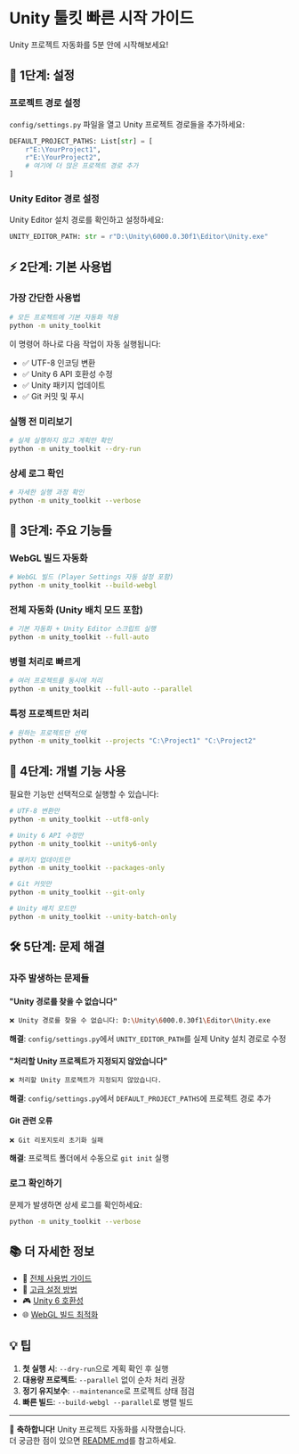 # Unity 툴킷 빠른 시작 가이드

Unity 프로젝트 자동화를 5분 안에 시작해보세요!

## 🚀 1단계: 설정

### 프로젝트 경로 설정
`config/settings.py` 파일을 열고 Unity 프로젝트 경로들을 추가하세요:

```python
DEFAULT_PROJECT_PATHS: List[str] = [
    r"E:\YourProject1",
    r"E:\YourProject2",
    # 여기에 더 많은 프로젝트 경로 추가
]
```

### Unity Editor 경로 설정
Unity Editor 설치 경로를 확인하고 설정하세요:

```python
UNITY_EDITOR_PATH: str = r"D:\Unity\6000.0.30f1\Editor\Unity.exe"
```

## ⚡ 2단계: 기본 사용법

### 가장 간단한 사용법
```bash
# 모든 프로젝트에 기본 자동화 적용
python -m unity_toolkit
```

이 명령어 하나로 다음 작업이 자동 실행됩니다:
- ✅ UTF-8 인코딩 변환
- ✅ Unity 6 API 호환성 수정  
- ✅ Unity 패키지 업데이트
- ✅ Git 커밋 및 푸시

### 실행 전 미리보기
```bash
# 실제 실행하지 않고 계획만 확인
python -m unity_toolkit --dry-run
```

### 상세 로그 확인
```bash
# 자세한 실행 과정 확인
python -m unity_toolkit --verbose
```

## 🎯 3단계: 주요 기능들

### WebGL 빌드 자동화
```bash
# WebGL 빌드 (Player Settings 자동 설정 포함)
python -m unity_toolkit --build-webgl
```

### 전체 자동화 (Unity 배치 모드 포함)
```bash
# 기본 자동화 + Unity Editor 스크립트 실행
python -m unity_toolkit --full-auto
```

### 병렬 처리로 빠르게
```bash
# 여러 프로젝트를 동시에 처리
python -m unity_toolkit --full-auto --parallel
```

### 특정 프로젝트만 처리
```bash
# 원하는 프로젝트만 선택
python -m unity_toolkit --projects "C:\Project1" "C:\Project2"
```

## 🔧 4단계: 개별 기능 사용

필요한 기능만 선택적으로 실행할 수 있습니다:

```bash
# UTF-8 변환만
python -m unity_toolkit --utf8-only

# Unity 6 API 수정만  
python -m unity_toolkit --unity6-only

# 패키지 업데이트만
python -m unity_toolkit --packages-only

# Git 커밋만
python -m unity_toolkit --git-only

# Unity 배치 모드만
python -m unity_toolkit --unity-batch-only
```

## 🛠️ 5단계: 문제 해결

### 자주 발생하는 문제들

#### "Unity 경로를 찾을 수 없습니다"
```bash
❌ Unity 경로를 찾을 수 없습니다: D:\Unity\6000.0.30f1\Editor\Unity.exe
```
**해결**: `config/settings.py`에서 `UNITY_EDITOR_PATH`를 실제 Unity 설치 경로로 수정

#### "처리할 Unity 프로젝트가 지정되지 않았습니다"
```bash
❌ 처리할 Unity 프로젝트가 지정되지 않았습니다.
```
**해결**: `config/settings.py`에서 `DEFAULT_PROJECT_PATHS`에 프로젝트 경로 추가

#### Git 관련 오류
```bash
❌ Git 리포지토리 초기화 실패
```
**해결**: 프로젝트 폴더에서 수동으로 `git init` 실행

### 로그 확인하기
문제가 발생하면 상세 로그를 확인하세요:
```bash
python -m unity_toolkit --verbose
```

## 📚 더 자세한 정보

- 📖 [전체 사용법 가이드](README.md)
- 🔧 [고급 설정 방법](README.md#고급-설정)
- 🎮 [Unity 6 호환성](README.md#unity-6-호환성-수정)
- 🌐 [WebGL 빌드 최적화](README.md#webgl-빌드-최적화)

## 💡 팁

1. **첫 실행 시**: `--dry-run`으로 계획 확인 후 실행
2. **대용량 프로젝트**: `--parallel` 없이 순차 처리 권장
3. **정기 유지보수**: `--maintenance`로 프로젝트 상태 점검
4. **빠른 빌드**: `--build-webgl --parallel`로 병렬 빌드

---

🎉 **축하합니다!** Unity 프로젝트 자동화를 시작했습니다.  
더 궁금한 점이 있으면 [README.md](README.md)를 참고하세요. 